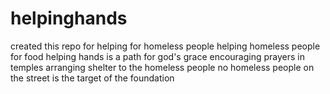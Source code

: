 # helpinghands
created this repo for  helping for homeless people
helping homeless people for food
helping hands is a path for god's grace
encouraging prayers in temples
arranging shelter to the homeless people
no homeless people on the street is the target of the foundation
